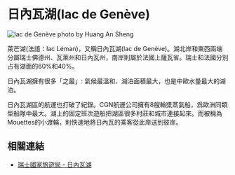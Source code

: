 # 日內瓦湖(lac de Genève)

![lac de Genève photo by Huang An Sheng](https://i.imgur.com/BcDpzf1.jpg)

萊芒湖(法語：lac Léman)，又稱日內瓦湖(lac de Genève)。湖北岸和東西兩端分屬瑞士佛德州、瓦萊州和日內瓦州，南岸則屬於法國上薩瓦省。瑞士和法國分別占有湖面的60%和40%。

日內瓦湖擁有很多「之最」: 氣候最溫和、湖泊面積最大，也是中歐水量最大的湖泊。

日內瓦湖區的航運也打破了紀錄。CGN航運公司擁有8艘輪槳蒸氣船，爲歐洲同類型船隊中最大。湖上的固定班次遊船把湖區很多村莊和城市連接起來。而被稱為Mouettes的小渡輪，則快速地將日內瓦的乘客從此岸送到彼岸。

## 相關連結

- [瑞士國家旅遊局 - 日內瓦湖](https://www.myswitzerland.com/zh-hant/destinations/lake-geneva/)
